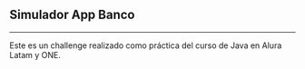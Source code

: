## Simulador App Banco

---

Este es un challenge realizado como práctica del curso de Java en Alura Latam y ONE.